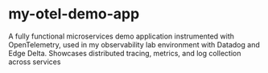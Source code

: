 # my-otel-demo-app
A fully functional microservices demo application instrumented with OpenTelemetry, used in my observability lab environment with Datadog and Edge Delta. Showcases distributed tracing, metrics, and log collection across services
